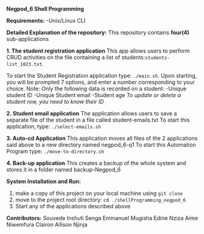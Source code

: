**Negpod_6  Shell Programming**

**Requirements:**
-Unix/Linux CLI


**Detailed Explanation of the repository:**
This repository contains **four(4)** sub-applications

**1. The student registration application**
This app allows users to perform CRUD activities on the file containing a list of students:```students-list_1023.txt```.

To start the Student Registration application type: ```./main.sh```. Upon starting, you will be prompted 7 options, and enter a number corresponding to your choice.
Note:
Only the following data is recorded on a student:
-Unique student ID
-Unique Student email
-Student age
_To update or delete a student row, you need to know their ID_

**2. Student email application**
The application allows users to save a separate file of the student in a file called student-emails.txt
To start this application, type: ```./select-emails.sh```

**3. Auto-cd Application**
This application moves all files of the 2 applications said above to a new directory named negpod_6-q1
To start this Automation Program type: ```./move-to-directory.sh```

**4. Back-up application**
This creates a backup of the whole system and stores it in a folder named backup-Negpod_6

**System Installation and Run:**
1. make a copy of this project on your local machine using ```git clone```
2. move to the project root directory: ```cd ./shellProgramming_negpod_6```
3. Start any of the applications described above

**Contributors:**
Souvede Inshuti
Senga Emmanuel
Mugisha Edine
Nziza Aime
Niwemfura Clairon
Allison Njinja
